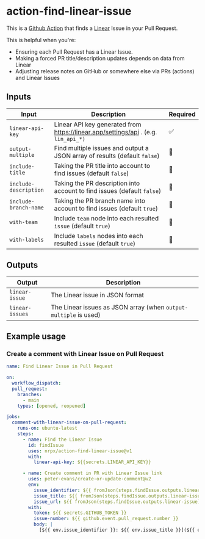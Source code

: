 # action-find-linear-issue

This is a [Github Action](https://github.com/features/actions) that finds a [Linear](https://linear.app/) Issue in your Pull Request.

This is helpful when you're:

- Ensuring each Pull Request has a Linear Issue.
- Making a forced PR title/description updates depends on data from Linear
- Adjusting release notes on GitHub or somewhere else via PRs (actions) and Linear Issues 

## Inputs

| Input                 | Description                                                                        | Required |
|-----------------------|------------------------------------------------------------------------------------|----------|
| `linear-api-key`      | Linear API key generated from https://linear.app/settings/api . (e.g. `lin_api_*)` | ✅        |
| `output-multiple`     | Find multiple issues and output a JSON array of results (default `false`)          | 🚫       |
| `include-title`       | Taking the PR title into account to find issues (default `false`)                  | 🚫       |
| `include-description` | Taking the PR description into account to find issues (default `false`)            | 🚫       |
| `include-branch-name` | Taking the PR branch name into account to find issues (default `true`)             | 🚫       |
| `with-team`           | Include `team` node into each resulted `issue` (default `true`)                    | 🚫       |
| `with-labels`         | Include `labels` nodes into each resulted `issue` (default `true`)                 | 🚫       |

## Outputs

| Output          | Description                                                      |
|-----------------|------------------------------------------------------------------|
| `linear-issue`  | The Linear issue in JSON format                                  |
| `linear-issues` | The Linear issues as JSON array (when `output-multiple` is used) |

## Example usage

### Create a comment with Linear Issue on Pull Request

```yaml
name: Find Linear Issue in Pull Request

on:
  workflow_dispatch:
  pull_request:
    branches:
      - main
    types: [opened, reopened]

jobs:
  comment-with-linear-issue-on-pull-request:
    runs-on: ubuntu-latest
    steps:
      - name: Find the Linear Issue
        id: findIssue
        uses: nrpx/action-find-linear-issue@v1
        with:
          linear-api-key: ${{secrets.LINEAR_API_KEY}}

      - name: Create comment in PR with Linear Issue link
        uses: peter-evans/create-or-update-comment@v2
        env:
          issue_identifier: ${{ fromJson(steps.findIssue.outputs.linear-issue).identifier }}
          issue_title: ${{ fromJson(steps.findIssue.outputs.linear-issue).title }}
          issue_url: ${{ fromJson(steps.findIssue.outputs.linear-issue).url }}
        with:
          token: ${{ secrets.GITHUB_TOKEN }}
          issue-number: ${{ github.event.pull_request.number }}
          body: |
            [${{ env.issue_identifier }}: ${{ env.issue_title }}](${{ env.issue_url }})
```
